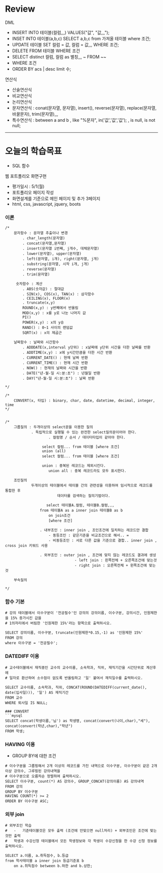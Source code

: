 # Review

DML
- INSERT INTO 테이블(컬럼,,,) VALUES("값", "값,,,");
- INSET INTO 테이블(a,b,c) SELECT a,b,c from 가져올 테이블 where 조건;
- UPDATE 테이블 SET 컬럼 = 값, 컬럼 = 값,,, WHERE 조건;
- DELETE FROM 테이블 WHERE 조건
- SELECT distinct 컬럼, 컬럼 as 별칭,,, ~ FROM ~~
- WHERE 조건
- ORDER BY acs | desc limit 수;

연산식
- 산술연산식
- 비교연산식
- 논리연산식
- 문자연산식 : conat(문자열, 문자열), insert(), reverse(문자열), replace(문자열, 바꿀문자), trim(문자열),,,
- 특수연산식 : between a and b , like "%문자", in('값','값','값'); , is null, is not null;



-----------------------------------------------------------------------------------------------

# 오늘의 학습목표
- SQL 함수


웹 포트폴리오 화면구현
- 평가일시 : 5/1(월)
- 포트폴리오 페이지 작성
- 화면설계를 기준으로 메인 페이지 및 추가 3페이지
- html, css, javascript, jquery, boots


### 이론
```mysql
/*
	문자함수 : 문자열 추출이나 변경
		. char_length(문자열)
		. concat(문자열,문자열)
		. insert(문자열 i번째, j개수, 대체문자열)
		. lower(문자열), upper(문자열)
		. left(문자열, i개), right(문자열, j개)
		. substring(문자열, 시작 i개, j개)
		. reverse(문자열)
		. trim(문자열)

	 숫자함수 : 계산
		. ABS(숫자값) : 절대값
		. SIN(x), COS(x), TAN(x) : 삼각함수
		. CEILING(x), FLOOR(x)
		. truncate(x,y)
		ROUND(x,y) : y번째에서 반올림
		MOD(x,y) : x를 y로 나눈 나머지 값
		PI()
		POWER(x,y) : x의 y승
		RAND() : 0~1 사이의 랜덤값
		SQRT(x) : x의 제곱근

	날짜함수 : 날짜와 시간함수
		. ADDDATE(x,interval y단위) : x날짜에 y단위 시간을 더한 날짜를 반환
		. ADDTIME(x,y) : x에 y시간만큼을 더한 시간 반환
		. CURRENT_DATE() : 현재 날짜 반환
		. CURRENT_TIME() : 현재 시간 반환
		. NOW() : 현재의 날짜와 시간을 반환
		. DATE("년-월-일 시:분:초") : 년월일 반환
		. DAY("년-월-일 시:분:초") : 날짜 반환

*/

/*
	CONVERT(x, 타입) : binary, char, date, datetime, decimal, integer, time
*/


/*
	그룹질의 : 두개이상의 select문을 이용한 질의
			. 독립적으로 실행될 수 있는 완전한 select질의문이어야 한다.
            		. 컬럼명 / 순서 / 데이터타입이 같아야 한다.
            
           		 select 컬럼... from 테이블 [where 조건]
           		 union (all)
           		 select 컬럼... from 테이블 [where 조건]
            
           		 union : 중복된 레코드는 제외시킨다.
            		union all : 중복 레코드라도 모두 표시한다.
    
    조인질의
			두개이상의 테이블에서 테이블 간의 관련성을 이용하여 임시적으로 레코드를 통합한 후
            			데이터를 검색하는 질의기법이다.
            
         		   select 테이블A.컬럼, 테이블B.컬럼,,,
				from 테이블A as a inner join 테이블B as b
					on join조건
					[where 조건]
                
                . 내부조인 : inner join , 조인조건에 일치하는 레코드만 결합
					- 동등조인 : 같은기준을 비교조건으로 해서.. = 
                    - 비동등조인 : 서로 다른 값을 기준으로 결합.. inner join , cross join 키워드 사용
                
                . 외부조인 : outer join , 조건에 맞지 않는 레코드도 결과에 생성
								- left join : 왼쪽전체 + 오른쪽조건에 맞는것
                                - right join : 오른쪽전체 + 왼쪽조건에 맞는것
    
    부속질의

*/

```


### 함수 기본
```mysql
# 강의 테이블에서 이수구분이 '전공필수'인 강의의 강의이름, 이수구분, 강의시간, 인원제한을 15% 증가시킨 값을
# 1의자리에서 버림한 '인원제한 15%'라는 항목으로 출력하시오.

SELECT 강의이름, 이수구분, truncate(인원제한*0.15,-1) as '인원제한 15%'
FROM 강의
where 이수구분 = '전공필수';

```

### DATEDIFF 이용
```mysql
# 교수테이블에서 재직중인 교수의 교수이름, 소속학과, 직위, 재직기간을 시간단위로 계산후에
# 일자로 환산하여 소수점이 없도록 반올림하고 '일' 붙여서 재직일수를 출력하시오.

SELECT 교수이름, 소속학과, 직위, CONCAT(ROUND(DATEDIFF(current_date(), date(입사일))), '일') AS 재직기간
FROM 교수
WHERE 퇴사일 IS NULL;

### CONVERT
```mysql
SELECT concat(학생이름,'님') as 학생명, concat(convert(나이,char),"세"), concat(convert(학년,char),"학년")
FROM 학생;
```


### HAVING 이용
- GROUP BY에 대한 조건
```mysql
# 이수구분을 그룹핑해서 2개 이상의 레코드를 가진 내역으로 이수구분, 이수구분이 같은 2개 이상 강의수, 그루핑된 강의내역을
# 이수구분으로 오름차순 정렬하여 출력하시오.
SELECT 이수구분, count(*) AS 강의수, GROUP_CONCAT(강의이름) AS 강의내역
FROM 강의
GROUP BY 이수구분
HAVING COUNT(*) >= 2
ORDER BY 이수구분 ASC;
```


### 외부 join
```mysql
# 외부조인 학습
#	-	기준테이블것은 모두 출력 (조건에 안맞으면 null처리) + 외부조인은 조건에 맞는것만 출력
#	학생과 수강신청 테이블에서 모든 학생정보와 각 학생이 수강신청을 한 수강 신청 정보를 출력하시오.

SELECT a.이름, a.취득점수, b.등급
from 학사테이블 a inner join 등급기준표 b
	on a.취득점수 between b.하한 and b.상한;
```
